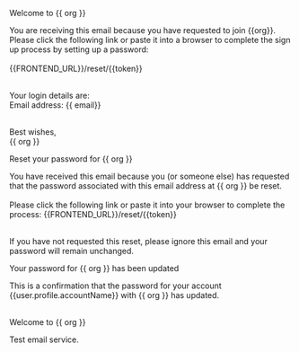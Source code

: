 <!-- Template: WelcomeSubject -->

Welcome to {{ org }}

<!-- Template: WelcomeBody -->

You are receiving this email because you have requested to join {{org}}. <br />
Please click the following link or paste it into a browser to complete the sign up process by setting up a password: <br /> <br />
{{FRONTEND_URL}}/reset/{{token}} <br /> <br />

Your login details are: <br />
Email address: {{ email}} <br /> <br />

Best wishes, <br />
{{ org }}


<!-- Template: PasswordSubject -->

Reset your password for {{ org }}


<!-- Template: PasswordBody -->

You have received this email because you (or someone else) has requested that the password associated with this email address at {{ org }} be reset. <br /> <br />
Please click the following link or paste it into your browser to complete the process:
{{FRONTEND_URL}}/reset/{{token}} <br /> <br />


If you have not requested this reset, please ignore this email and your password will remain unchanged.

<!-- Template: PasswordResetConfirmationSubject -->

Your password for {{ org }} has been updated

<!-- Template: PasswordResetConfirmationBody -->

This is a confirmation that the password for your account {{user.profile.accountName}} with {{ org }} has updated. <br /> <br />

<!-- Template: TestSubject -->

Welcome to {{ org }}

<!-- Template: TestBody -->

Test email service.

